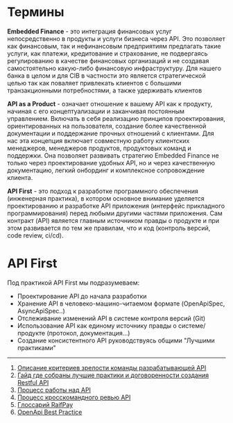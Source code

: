 # Термины

**Embedded Finance** - это интеграция финансовых услуг непосредственно в продукты и услуги бизнеса через API. 
Это позволяет как финансовым, так и нефинансовым предприятиям предлагать такие услуги, как платежи, кредитование и страхование, не подвергаясь регулированию в качестве финансовых организаций 
и не создавая самостоятельно какую-либо финансовую инфраструктуру. 
Для нашего банка в целом и для CIB в частности это является стратегической целью так как поваляет привлекать клиентов с большими транзакционными потребностями, а также удерживать клиентов 

**API as a Product** - означает отношение к вашему API как к продукту, начиная с его концептуализации и заканчивая постоянным управлением. Включать в себя реализацию принципов проектирования, ориентированных на пользователя, создание более качественной документации и поддержание прочных отношений с клиентами.
Для нас эта концепция включает совместную работу клиентских менеджеров, менеджеров продуктов, продуктовых команд и поддержки. Она позволяет развивать стратегию Embedded Finance не только через проектирование удобных API, но и через качественную документацию, легкий онбординг и комплексное сопровождение клиента.

**API First** - это подход к разработке программного обеспечения (инженерная практика), в котором основное внимание 
уделяется проектированию и разработке API приложения (интерфейс прикладного программирования) перед любыми другими частями приложения.
Сам контракт (API) является главным источником правды о продукте и при этом развивается по тем же правилам, что и код (контроль версий, code review, ci/cd).

# API First

Под практикой API First мы подразумеваем:
- Проектирование API до начала разработки
- Хранение API в человеко-машино-читаемом формате (OpenApiSpec, AsyncApiSpec..)
- Отслеживание изменений API в системе контроля версий (Git)
- Использование API как единому источнику правды о системе/продукте (протокол, документация...)
- Создание консистентного API руководствуясь общими "Лучшими практиками"

---



1. [Описание критериев зрелости команды разрабатывающей API](team-maturity.md)
2. [Гайд где собраны лучшие практики и договоренности создания Restful API](rest-api-guide.md)
3. [Процесс работы над API](api-before-impl.md)
4. [Процесс кросскомандного ревью API](api-review-process.md)
5. [Глоссарий RaifPay](glossary.md)
6. [OpenApi Best Practice](open-api-guide.md)
